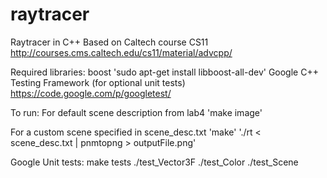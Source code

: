 raytracer
=========
Raytracer in C++
Based on Caltech course CS11
http://courses.cms.caltech.edu/cs11/material/advcpp/


Required libraries:
boost  'sudo apt-get install libboost-all-dev'
Google C++ Testing Framework (for optional unit tests)
https://code.google.com/p/googletest/


To run:
For default scene description from lab4
'make image'

For a custom scene specified in scene_desc.txt
'make'
'./rt < scene_desc.txt | pnmtopng > outputFile.png' 


Google Unit tests:
make tests
./test_Vector3F
./test_Color
./test_Scene


